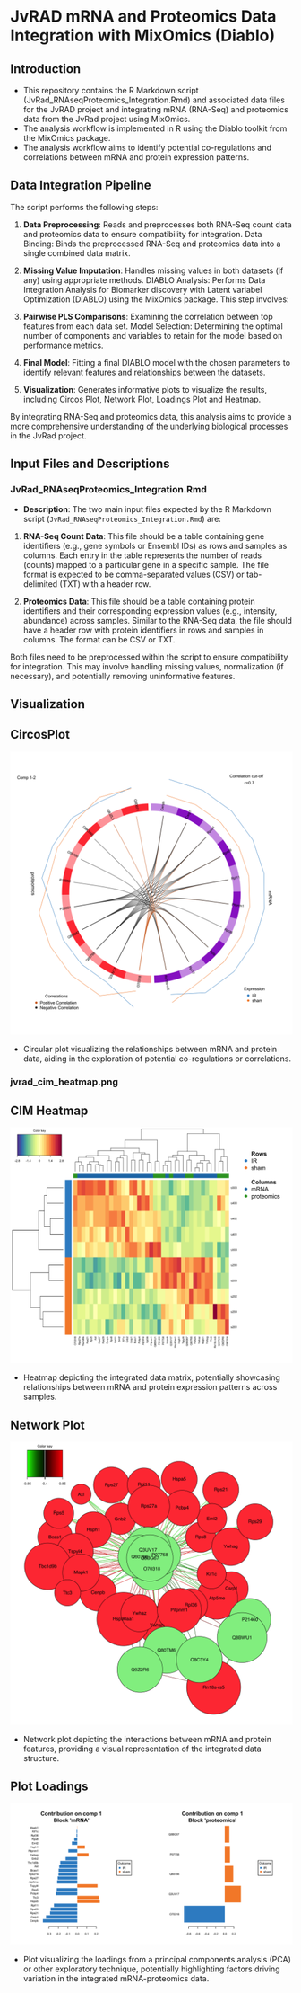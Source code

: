 # JvRAD mRNA and Proteomics Data Integration with MixOmics (Diablo)

## **Introduction**
- This repository contains the R Markdown script (JvRad_RNAseqProteomics_Integration.Rmd) and associated data files for the JvRAD project and integrating mRNA (RNA-Seq) and proteomics data from the JvRad project using MixOmics.
- The analysis workflow is implemented in R using the Diablo toolkit from the MixOmics package.
- The analysis workflow aims to identify potential co-regulations and correlations between mRNA and protein expression patterns.
  
## **Data Integration Pipeline**
The script performs the following steps:

1. **Data Preprocessing**: Reads and preprocesses both RNA-Seq count data and proteomics data to ensure compatibility for integration.
Data Binding: Binds the preprocessed RNA-Seq and proteomics data into a single combined data matrix.

2. **Missing Value Imputation**: Handles missing values in both datasets (if any) using appropriate methods.
DIABLO Analysis: Performs Data Integration Analysis for Biomarker discovery with Latent variabel Optimization (DIABLO) using the MixOmics package. This step involves:

3. **Pairwise PLS Comparisons**: Examining the correlation between top features from each data set.
Model Selection: Determining the optimal number of components and variables to retain for the model based on performance metrics.

4. **Final Model**: Fitting a final DIABLO model with the chosen parameters to identify relevant features and relationships between the datasets.

5. **Visualization**: Generates informative plots to visualize the results, including Circos Plot, Network Plot, Loadings Plot and  Heatmap.

By integrating RNA-Seq and proteomics data, this analysis aims to provide a more comprehensive understanding of the underlying biological processes in the JvRad project.

## Input Files and Descriptions

### JvRad_RNAseqProteomics_Integration.Rmd
- **Description**: The two main input files expected by the R Markdown script (`JvRad_RNAseqProteomics_Integration.Rmd`) are:

1. **RNA-Seq Count Data**: This file should be a table containing gene identifiers (e.g., gene symbols or Ensembl IDs) as rows and samples as columns. Each entry in the table represents the number of reads (counts) mapped to a particular gene in a specific sample. The file format is expected to be comma-separated values (CSV) or tab-delimited (TXT) with a header row.

2. **Proteomics Data**: This file should be a table containing protein identifiers and their corresponding expression values (e.g., intensity, abundance) across samples. Similar to the RNA-Seq data, the file should have a header row with protein identifiers in rows and samples in columns. The format can be CSV or TXT.

Both files need to be preprocessed within the script to ensure compatibility for integration. This may involve handling missing values, normalization (if necessary), and potentially removing uninformative features. 

## Visualization
## CircosPlot 

![CircosPlot](circos_plot.png)

- Circular plot visualizing the relationships between mRNA and protein data, aiding in the exploration of potential co-regulations or correlations.

### jvrad_cim_heatmap.png
## CIM Heatmap
![cim Heatmap](cim_heatmap.png)

- Heatmap depicting the integrated data matrix, potentially showcasing relationships between mRNA and protein expression patterns across samples.

## Network Plot
![Network Plot](network_plot.png)

- Network plot depicting the interactions between mRNA and protein features, providing a visual representation of the integrated data structure.

## Plot Loadings
![Plot Loadings](plot_loadings.png)

- Plot visualizing the loadings from a principal components analysis (PCA) or other exploratory technique, potentially highlighting factors driving variation in the integrated mRNA-proteomics data.
